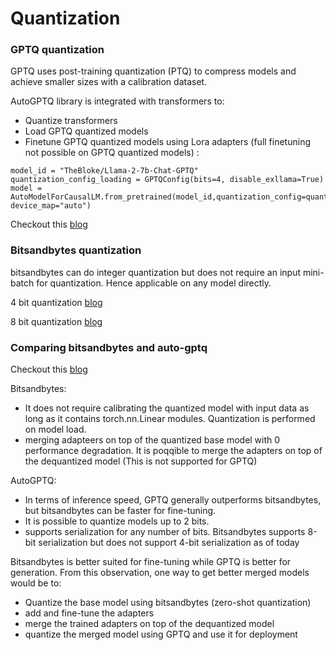 # Quantization

###  GPTQ quantization

GPTQ uses post-training quantization (PTQ) to compress models and achieve smaller sizes with a calibration dataset.

AutoGPTQ library is integrated with transformers to:
- Quantize transformers
- Load GPTQ quantized models
- Finetune GPTQ quantized models using Lora adapters (full finetuning not possible on GPTQ quantized models) :

```
model_id = "TheBloke/Llama-2-7b-Chat-GPTQ"
quantization_config_loading = GPTQConfig(bits=4, disable_exllama=True)
model = AutoModelForCausalLM.from_pretrained(model_id,quantization_config=quantization_config_loading, device_map="auto")
```

Checkout this [blog](https://huggingface.co/blog/gptq-integration)

###  Bitsandbytes quantization
bitsandbytes can do integer quantization but does not require an input mini-batch for quantization. Hence applicable on any model directly.

4 bit quantization [blog](https://huggingface.co/blog/4bit-transformers-bitsandbytes)

8 bit quantization [blog](https://huggingface.co/blog/hf-bitsandbytes-integration)

### Comparing bitsandbytes and auto-gptq

Checkout this [blog](https://huggingface.co/blog/overview-quantization-transformers)

Bitsandbytes:
- It does not require calibrating the quantized model with input data as long as it contains torch.nn.Linear modules. Quantization is performed on model load.
- merging adapteers on top of the quantized base model with 0 performance degradation. It is poqqible to merge the adapters on top of the dequantized model (This is not supported for GPTQ)

AutoGPTQ:
- In terms of inference speed, GPTQ generally outperforms bitsandbytes, but bitsandbytes can be faster for fine-tuning.
- It is possible to quantize models up to 2 bits.
- supports serialization for any number of bits. Bitsandbytes supports 8-bit serialization but does not support 4-bit serialization as of today

Bitsandbytes is better suited for fine-tuning while GPTQ is better for generation. From this observation, one way to get better merged models would be to:
- Quantize the base model using bitsandbytes (zero-shot quantization)
- add and fine-tune the adapters
- merge the trained adapters on top of the dequantized model
- quantize the merged model using GPTQ and use it for deployment

